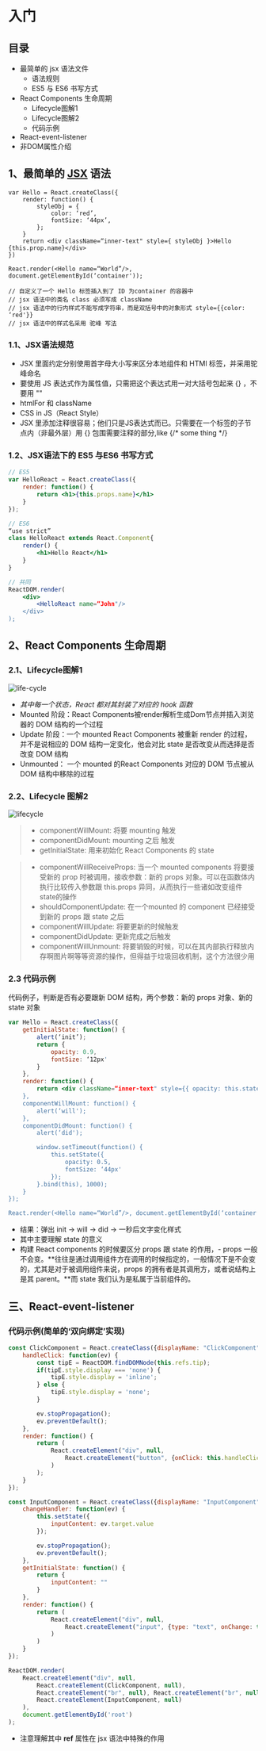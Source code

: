 # 入门

## 目录  
- 最简单的 jsx 语法文件  
    - 语法规则
    - ES5 与 ES6 书写方式
- React Components 生命周期 
    - Lifecycle图解1
    - Lifecycle图解2
    - 代码示例
- React-event-listener  
- 非DOM属性介绍  

## 1、最简单的 [JSX](https://reactjs.org/docs/jsx-in-depth.html) 语法
``` JSX
var Hello = React.createClass({
    render: function() {
        styleObj = {
            color: ‘red’,
            fontSize: ‘44px’,
        };
    }
    return <div className=“inner-text" style={ styleObj }>Hello {this.prop.name}</div>
})

React.render(<Hello name=“World”/>, document.getElementById(‘container'));

// 自定义了一个 Hello 标签插入到了 ID 为container 的容器中
// jsx 语法中的类名 class 必须写成 className
// jsx 语法中的行内样式不能写成字符串，而是双括号中的对象形式 style={{color: ‘red'}}
// jsx 语法中的样式名采用 驼峰 写法
```

### 1.1、JSX语法规范
- JSX 里面约定分别使用首字母大小写来区分本地组件和 HTMl 标签，并采用驼峰命名
- 要使用 JS 表达式作为属性值，只需把这个表达式用一对大括号包起来 {} ，不要用 ""
- htmlFor 和 className
- CSS in JS（React Style）
- JSX 里添加注释很容易；他们只是JS表达式而已。只需要在一个标签的子节点内（非最外层）用 {} 包围需要注释的部分,like {/* some thing */}
### 1.2、JSX语法下的 ES5 与ES6 书写方式
```jsx
// ES5
var HelloReact = React.createClass({
    render: function() {
        return <h1>{this.props.name}</h1>
    }
});

// ES6
“use strict”
class HelloReact extends React.Component{
    render() {
        <h1>Hello React</h1>
    }
}

// 共同
ReactDOM.render(
    <div>
        <HelloReact name=“John"/>
    </div>
);
```

## 2、React Components 生命周期
### 2.1、Lifecycle图解1
![life-cycle](./img/1.png)
- _其中每一个状态，React 都对其封装了对应的 hook 函数_
- Mounted 阶段：React Components被render解析生成Dom节点并插入浏览器的 DOM 结构的一个过程
- Update 阶段：一个 mounted React Components 被重新 render 的过程，并不是说相应的 DOM 结构一定变化，他会对比 state 是否改变从而选择是否改变 DOM 结构
- Unmounted： 一个 mounted 的React Components 对应的 DOM 节点被从 DOM 结构中移除的过程

### 2.2、Lifecycle 图解2
![lifecycle](./img/2.png)
>* componentWillMount: 将要 mounting 触发  
>* componentDidMount:  mounting 之后 触发  
>* getInitialState: 用来初始化 React Components 的 state  

>* componentWillReceiveProps: 当一个 mounted components 将要接受新的 prop 时被调用，接收参数：新的 props 对象。可以在函数体内执行比较传入参数跟 this.props 异同，从而执行一些诸如改变组件state的操作  
>* shouldComponentUpdate: 在一个mounted 的 component 已经接受到新的 props 跟 state 之后  
>* componentWillUpdate: 将要更新的时候触发  
>* componentDidUpdate: 更新完成之后触发  
>* componentWillUnmount: 将要销毁的时候，可以在其内部执行释放内存啊图片啊等等资源的操作，但得益于垃圾回收机制，这个方法很少用

### 2.3 代码示例
代码例子，判断是否有必要跟新 DOM 结构，两个参数：新的 props 对象、新的 state 对象
``` jsx
var Hello = React.createClass({
    getInitialState: function() {
        alert(‘init’);
        return {
            opacity: 0.9,
            fontSize: ‘12px'
        }
    },
    render: function() {
        return <div className=“inner-text" style={{ opacity: this.state.opacity, fontSize: this.state.fontSize }}>Hello {this.prop.name}</div>
    },
    componentWillMount: function() {
        alert(‘will');
    },
    componentDidMount: function() {
        alert(‘did');

        window.setTimeout(function() {
            this.setState({
                opacity: 0.5,
                fontSize: ‘44px'
            });
        }.bind(this), 1000);
    }
});

React.render(<Hello name=“World”/>, document.getElementById(‘container'));
```
- 结果：弹出 init -> will -> did -> 一秒后文字变化样式  
- 其中主要理解 state 的意义  
- 构建 React components 的时候要区分 props 跟 state 的作用，- props 一般不会变。**往往是通过调用组件方在调用的时候指定的，一般情况下是不会变的，尤其是对于被调用组件来说，props 的拥有者是其调用方，或者说结构上是其 parent。**而 state 我们认为是私属于当前组件的。

## 三、React-event-listener
### 代码示例(简单的‘双向绑定’实现)
``` jsx
const ClickComponent = React.createClass({displayName: "ClickComponent",
	handleClick: function(ev) {
	    const tipE = ReactDOM.findDOMNode(this.refs.tip);
		if(tipE.style.display === 'none') {
			tipE.style.display = 'inline';
		} else {
			tipE.style.display = 'none';
		}

		ev.stopPropagation();
		ev.preventDefault();
	},
	render: function() {
		return (
			React.createElement("div", null, 
				React.createElement("button", {onClick: this.handleClick}, "显示|隐藏"), React.createElement("span", {ref: "tip"}, "This is the test words")
			)
		);
	}
});

const InputComponent = React.createClass({displayName: "InputComponent",
	changeHandler: function(ev) {
		this.setState({
			inputContent: ev.target.value
		});

		ev.stopPropagation();
		ev.preventDefault();
	},
	getInitialState: function() {
		return {
			inputContent: ""
		}
	},
	render: function() {
		return (
			React.createElement("div", null, 
				React.createElement("input", {type: "text", onChange: this.changeHandler}), React.createElement("span", null, this.state.inputContent)
			)
		)
	}
});

ReactDOM.render(
	React.createElement("div", null, 
		React.createElement(ClickComponent, null), 
		React.createElement("br", null), React.createElement("br", null), 
		React.createElement(InputComponent, null)
	),
	document.getElementById('root')
);
```
- 注意理解其中 **ref** 属性在 jsx 语法中特殊的作用
